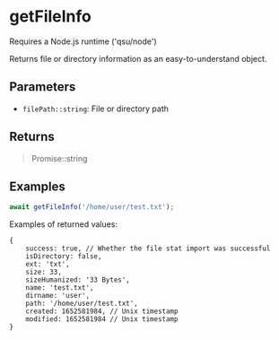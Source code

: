 # getFileInfo <Badge type="tip" text="JavaScript" />

<span class="node-required">Requires a Node.js runtime ('qsu/node')</span>

Returns file or directory information as an easy-to-understand object.

## Parameters

- `filePath::string`: File or directory path

## Returns

> Promise::string

## Examples

```javascript
await getFileInfo('/home/user/test.txt');
```

Examples of returned values:

```json5
{
	success: true, // Whether the file stat import was successful
	isDirectory: false,
	ext: 'txt',
	size: 33,
	sizeHumanized: '33 Bytes',
	name: 'test.txt',
	dirname: 'user',
	path: '/home/user/test.txt',
	created: 1652581984, // Unix timestamp
	modified: 1652581984 // Unix timestamp
}
```
